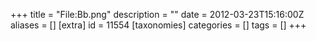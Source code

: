 +++
title = "File:Bb.png"
description = ""
date = 2012-03-23T15:16:00Z
aliases = []
[extra]
id = 11554
[taxonomies]
categories = []
tags = []
+++


